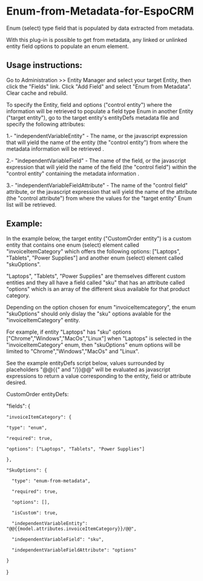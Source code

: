 # Enum-from-Metadata-for-EspoCRM
Enum (select) type field that is populated by data extracted from metadata.

With this plug-in is possible to get from metadata, any linked or unlinked entity field options to populate an enum element.

## Usage instructions:

Go to Administration >> Entity Manager and select your target Entity, then click the "Fields" link.
Click "Add Field" and select "Enum from Metadata".
Clear cache and rebuild.

To specify the Entity, field and options ("control entity") where the information will be retrieved to populate a field type Enum in another Entity ("target entity"), go to the target entity's entityDefs metadata file and specify the following attributes: 

1.- "independentVariableEntity" - The name, or the javascript expression that will yield the name of the entity (the "control entity") from where the metadata information will be retrieved .

2.- "independentVariableField" - The name of the field, or the javascript expression that will yield the name of the field (the "control field") within the "control entity" containing the metadata information . 

3.- "independentVariableFieldAttribute" - The name of the "control field" attribute, or the javascript expression that will yield the name of the attribute  (the "control attribute") from where the values for the "target entity" Enum list will be retrieved.

## Example: 

In the example below, the target entity ("CustomOrder entity") is a custom entity that contains one enum (select) element called "invoiceItemCategory" which offers the following options: ["Laptops", "Tablets", "Power Supplies"] and another enum (select) element called "skuOptions".

"Laptops", "Tablets", "Power Supplies" are themselves different custom entities and they all have a field called "sku" that has an attribute called "options" which is an array of the different skus available for that product category.

Depending on the option chosen for enum "invoiceItemcategory", the enum "skuOptions" should only dislay the "sku" options avalable for the "invoiceItemCategory" entity.

For example, if entity "Laptops" has "sku" options ["Chrome","Windows","MacOs","Linux"] when "Laptops" is selected in the "invoiceItemCategory" enum, then "skuOptions" enum options will be limited to "Chrome","Windows","MacOs" and "Linux".

See the example entityDefs script below, values surrounded by placeholders "@@{{" and "/}}@@" will be evaluated as javascript expressions to return a value corresponding to the entity, field or attribute desired.

CustomOrder entityDefs:

"fields": {

    "invoiceItemCategory": {

    "type": "enum",
	 
    "required": true,
	 
    "options": ["Laptops", "Tablets", "Power Supplies"]
	 
    },
   
    "SkuOptions": {
	 
      "type": "enum-from-metadata",
			
      "required": true,
			
      "options": [],
			
      "isCustom": true,
			
      "independentVariableEntity": "@@{{model.attributes.invoiceItemCategory}}/@@",
      
      "independentVariableField": "sku",
      
      "independentVariableFieldAttribute": "options"
			 
    }  
	 
}   

